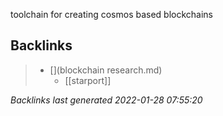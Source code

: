 toolchain for creating cosmos based blockchains

## Backlinks

> - [](blockchain research.md)
>   - [[starport]]

_Backlinks last generated 2022-01-28 07:55:20_
